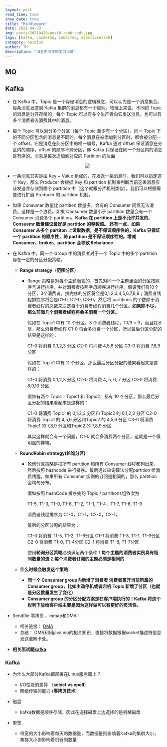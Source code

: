 ```yaml
---
layout: post
read_time: true
show_date: true
title: "Middleware"
date: 2021-04-20
img: posts/20210420/post8-rembrandt.jpg
tags: [kafka, rocketmq, rabbitmq, elasticsearch]
category: opinion
author: TM
description: "消息中间件的学习记录"
---
```

## MQ
## Kafka
  
  * 在 Kafka 中，Topic 是一个存储消息的逻辑概念，可以认为是一个消息集合。每条消息发送到 Kafka 集群的消息都有一个类别。物理上来说，不同的 Topic 的消息是分开存储的，每个 Topic 可以有多个生产者向它发送消息，也可以有多个消费者去消费其中的消息。
  
  * 每个 Topic 可以划分多个分区（每个 Topic 至少有一个分区），同一 Topic 下的不同分区包含的消息是不同的。每个消息在被添加到分区时，都会被分配一个 offset，它是消息在此分区中的唯一编号，Kafka 通过 offset 保证消息在分区内的顺序，offset 的顺序不跨分区，即 Kafka 只保证在同一个分区内的消息是有序的。消息是每次追加到对应的 Partition 的后面
  
    <center><img src='https://img-blog.csdnimg.cn/2019011811343340.png?x-oss-process=image/watermark,type_ZmFuZ3poZW5naGVpdGk,shadow_10,text_aHR0cHM6Ly9ibG9nLmNzZG4ubmV0L0RvbmdndWFiYWk=,size_16,color_FFFFFF,t_70'></center>

  * 一条消息其实是由 Key + Value 组成的，在发送一条消息时，我们可以指定这个 Key，那么 Producer 会根据 Key 和 partition 机制来判断当前这条消息应该发送并存储到哪个 partition 中（这个就跟分片机制类似）。我们可以根据需要进行扩展 Producer 的 partition 机制。
  
  * 如果 Consumer 数量比 partition 数量多，会有的 Consumer 闲置无法消费，这样是一个浪费。如果 Consumer 数量小于 partition 数量会有一个 Consumer 消费多个 partition。**Kafka 在 partition 上是不允许并发的**。**Consuemr 数量建议最好是 partition 的整数倍。 还有一点，如果 Consumer 从多个 partiton 上读取数据，是不保证顺序性的，Kafka 只保证一个 partition 的顺序性，跨 partition 是不保证顺序性的。增减 Consumer、broker、partition 会导致 Rebalance**
  
  * 在 Kafka 中，同一个 Group 中的消费者对于一个 Topic 中的多个 partition 存在一定的分区分配策略。
  
    * **Range strategy**（**范围分区**）
  
      * Range 策略是对每个主题而言的，首先对同一个主题里面的分区按照序号进行排序，并对消费者按照字母顺序进行排序。假设我们有10个分区，3个消费者，排完序的分区将会是0,1,2,3,4,5,6,7,8,9；消费者线程排完序将会是C1-0, C2-0, C3-0。然后将 partitions 的个数除于消费者线程的总数来决定每个消费者线程消费几个分区。**如果除不尽，那么前面几个消费者线程将会多消费一个分区。**
  
        假如在 Topic1 中有 10 个分区，3 个消费者线程，10/3 = 3，而且除不尽，那么消费者线程 C1-0 将会多消费一个分区，所以最后分区分配的结果是这样的：
  
        C1-0 将消费 0,1,2,3 分区
        C2-0 将消费 4,5,6 分区
        C3-0 将消费 7,8,9 分区
  
        假如在 Topic1 中有 11 个分区，那么最后分区分配的结果看起来是这样的：
  
        C1-0 将消费 0,1,2,3 分区
        C2-0 将消费 4, 5, 6, 7 分区
        C3-0 将消费 8,9,10 分区
  
        假如有两个 Topic：Topic1 和 Topic2，都有 10 个分区，那么最后分区分配的结果看起来是这样的：
  
        C1-0 将消费 Topic1 的 0,1,2,3 分区和 Topic2 的 0,1,2,3 分区
        C2-0 将消费 Topic1 的 4,5,6 分区和Topic2 的 4,5,6 分区 
        C3-0 将消费 Topic1 的 7,8,9 分区和Topic2 的 7,8,9 分区
  
        其实这样就会有一个问题，C1-0 就会多消费两个分区，这就是一个很明显的弊端。
        
  
    * **RoundRobin strategy(轮询分区)**
  
      * 轮询分区策略是把所有 partition 和所有 Consumer 线程都列出来，然后按照 hashcode 进行排序。最后通过轮询算法分配partition 给消费线程。如果所有 Consumer 实例的订阅是相同的，那么 partition 会均匀分布。
  
        假如按照 hashCode 排序完的 Topic / partitions组依次为
  
        T1-5, T1-3, T1-0, T1-8, T1-2, T1-1, T1-4，T1-7, T1-6, T1-9
  
        消费者线程排序为 C1-0，C1-1，C2-0，C2-1，
  
        最后的分区分配的结果为：
  
        C1-0 将消费 T1-5, T1-2, T1-6分区
        C1-1 将消费 T1-3, T1-1, T1-9分区
        C2-0 将消费 T1-0, T1-4分区
        C2-1 将消费 T1-8, T1-7分区
  
        使用**轮询分区策略**必须满足两个条件
        1.**每个主题的消费者实例具有相同数量的流**
        2.**每个消费者订阅的主题必须是相同的**
  
    * **什么时候会触发这个策略**
  
      * **同一个 Consumer group内新增了消费者**
        **消费者离开当前所属的 Consumer group，比如主动停机或者宕机**
        **Topic 新增了分区（也就是分区数量发生了变化）**
      * **Consumer group 的分区分配方案是在客户端执行的！Kafka 将这个权利下放给客户端主要是因为这样做可以有更好的灵活性。**
  
* Sendfile 零拷贝 、mmap和DMA：
  
  * 相关链接： [DMA](https://blog.csdn.net/z69183787/article/details/104760890)
  * 总结： DMA利用java nio的相关知识，直接将数据根据socket描述符信息发送至网卡处。
  
* **相关面试题[kafka](https://developer.aliyun.com/article/740170)**

### Kafka

  - 为什么大部分Kafka都部署在Linux服务器上？

    - I/O性能的差异 （**select vs epoll**）
    - 网络传输的能力 (**零拷贝技术**)
  
  - 磁盘 
  
    - kafka数据是顺序存储，因此在选择磁盘上边选择的是机械磁盘

  - 带宽
    
    - 带宽的大小影响着每天的数据量，而数据量则影响着Kafka的集群大小，集群大小则影响着机器的数量